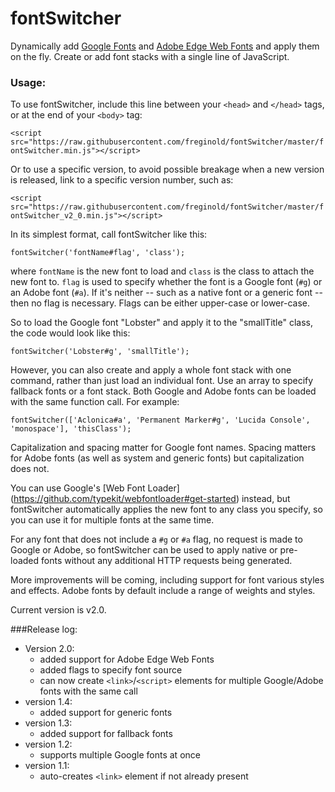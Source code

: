 # fontSwitcher
Dynamically add [Google Fonts](https://www.google.com/fonts) and [Adobe Edge Web Fonts](https://edgewebfonts.adobe.com/index) and apply them on the fly.  Create or add font stacks with a single line of JavaScript.

### Usage:
To use fontSwitcher, include this line between your `<head>` and `</head>` tags, or at the end of your `<body>` tag:

`<script src="https://raw.githubusercontent.com/freginold/fontSwitcher/master/fontSwitcher.min.js"></script>`

Or to use a specific version, to avoid possible breakage when a new version is released, link to a specific version number, such as:

`<script src="https://raw.githubusercontent.com/freginold/fontSwitcher/master/fontSwitcher_v2_0.min.js"></script>`

In its simplest format, call fontSwitcher like this:

`fontSwitcher('fontName#flag', 'class');`

where `fontName` is the new font to load and `class` is the class to attach the new font to.  `flag` is used to specify whether the font is a Google font (`#g`) or an Adobe font (`#a`).  If it's neither -- such as a native font or a generic font -- then no flag is necessary.  Flags can be either upper-case or lower-case.

So to load the Google font "Lobster" and apply it to the "smallTitle" class, the code would look like this:

`fontSwitcher('Lobster#g', 'smallTitle');`

However, you can also create and apply a whole font stack with one command, rather than just load an individual font.  Use an array to specify fallback fonts or a font stack.  Both Google and Adobe fonts can be loaded with the same function call.  For example:

`fontSwitcher(['Aclonica#a', 'Permanent Marker#g', 'Lucida Console', 'monospace'], 'thisClass');`

Capitalization and spacing matter for Google font names.  Spacing matters for Adobe fonts (as well as system and generic fonts) but capitalization does not.

You can use Google's [Web Font Loader] (https://github.com/typekit/webfontloader#get-started) instead, but fontSwitcher automatically applies the new font to any class you specify, so you can use it for multiple fonts at the same time.

For any font that does not include a `#g` or `#a` flag, no request is made to Google or Adobe, so fontSwitcher can be used to apply native or pre-loaded fonts without any additional HTTP requests being generated.

More improvements will be coming, including support for font various styles and effects.  Adobe fonts by default include a range of weights and styles.

Current version is v2.0.

###Release log:

* Version 2.0:
  - added support for Adobe Edge Web Fonts
  - added flags to specify font source
  - can now create `<link>`/`<script>` elements for multiple Google/Adobe fonts with the same call
* version 1.4:
  - added support for generic fonts
* version 1.3:
  - added support for fallback fonts
* version 1.2:
  - supports multiple Google fonts at once
* version 1.1:
   - auto-creates `<link>` element if not already present
